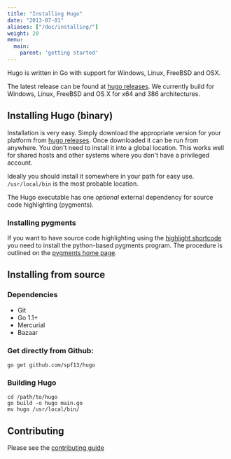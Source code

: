 ```yaml
---
title: "Installing Hugo"
date: "2013-07-01"
aliases: ["/doc/installing/"]
weight: 20
menu:
  main:
    parent: 'getting started'
---
```


Hugo is written in Go with support for Windows, Linux, FreeBSD and OSX.

The latest release can be found at [hugo releases](https://github.com/spf13/hugo/releases).
We currently build for Windows, Linux, FreeBSD and OS X for x64
and 386 architectures. 

## Installing Hugo (binary)

Installation is very easy. Simply download the appropriate version for your
platform from [hugo releases](https://github.com/spf13/hugo/releases).
Once downloaded it can be run from anywhere. You don't need to install
it into a global location. This works well for shared hosts and other systems
where you don't have a privileged account.

Ideally you should install it somewhere in your path for easy use. `/usr/local/bin` 
is the most probable location.

The Hugo executable has one *optional* external dependency for source code highlighting (pygments).

### Installing pygments

If you want to have source code highlighting using the [highlight shortcode](/extras/highlighting)
you need to install the python-based pygments program. The procedure is outlined on the [pygments home page](http://pygments.org).

## Installing from source

### Dependencies

* Git
* Go 1.1+
* Mercurial
* Bazaar

### Get directly from Github:

    go get github.com/spf13/hugo

### Building Hugo

    cd /path/to/hugo
    go build -o hugo main.go
    mv hugo /usr/local/bin/

## Contributing

Please see the [contributing guide](/doc/contributing)
